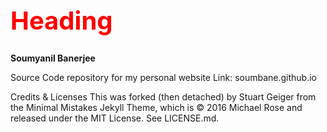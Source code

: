 <h1 style="color:red;font-size:40px;">Heading</h1>  
<b> Soumyanil Banerjee </b>

Source Code repository for my personal website
Link: soumbane.github.io

Credits & Licenses
This was forked (then detached) by Stuart Geiger from the Minimal Mistakes Jekyll Theme, which is © 2016 Michael Rose and released under the MIT License. 
See LICENSE.md.
